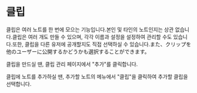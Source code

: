 # 클립

클립은 여러 노트를 한 번에 모으는 기능입니다.본인 및 타인의 노트인지는 상관 없습니다.클립은 여러 개도 만들 수 있으며, 각각 이름과 설정을 설정하여 관리할 수도 있습니다.또한, 클립을 다른 유저에 공개할지도 직접 선택하실 수 있습니다.また、クリップを他のユーザーに公開するかどうかも選択することができます。

클립을 만드실 땐, 클립 관리 페이지에서 "추가"를 클릭합니다.

클립에 노트를 추가하실 땐, 추가할 노트의 메뉴에서 "클립"을 클릭하여 추가할 클립을 선택합니다.
